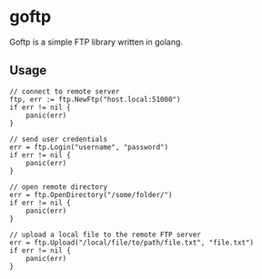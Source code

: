 # goftp
Goftp is a simple FTP library written in golang.

## Usage
```golang
// connect to remote server
ftp, err := ftp.NewFtp("host.local:51000")
if err != nil {
    panic(err)
}

// send user credentials
err = ftp.Login("username", "password")
if err != nil {
    panic(err)
}

// open remote directory
err = ftp.OpenDirectory("/some/folder/")
if err != nil {
    panic(err)
}

// upload a local file to the remote FTP server
err = ftp.Upload("/local/file/to/path/file.txt", "file.txt")
if err != nil {
    panic(err)
}
```
